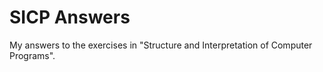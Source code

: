 SICP Answers
============

My answers to the exercises in "Structure and Interpretation of Computer
Programs".
